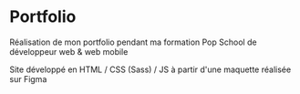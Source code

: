 # Portfolio

Réalisation de mon portfolio pendant ma formation Pop School de développeur web & web mobile

Site développé en HTML / CSS (Sass) / JS à partir d'une maquette réalisée sur Figma
